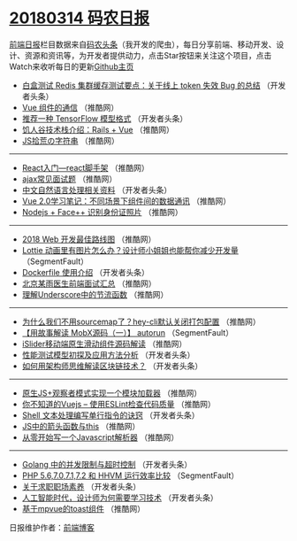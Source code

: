 # [20180314 码农日报](https://toutiao.qdkfweb.cn/date/2018/03/14)

[前端日报](https://qdkfweb.cn/c/news)栏目数据来自[码农头条](https://toutiao.qdkfweb.cn/)（我开发的爬虫），每日分享前端、移动开发、设计、资源和资讯等，为开发者提供动力，点击Star按钮来关注这个项目，点击Watch来收听每日的更新[Github主页](https://github.com/kujian/frontendDaily)
* [白盒测试 Redis 集群缓存测试要点：关于线上 token 失效 Bug 的总结](https://toutiao.qdkfweb.cn/67046.html) （开发者头条）
* [Vue 组件的通信](https://toutiao.qdkfweb.cn/67095.html) （推酷网）
* [推荐一种 TensorFlow 模型格式](https://toutiao.qdkfweb.cn/67053.html) （开发者头条）
* [饥人谷技术栈介绍：Rails + Vue](https://toutiao.qdkfweb.cn/67090.html) （推酷网）
* [JS拾荒の字符串](https://toutiao.qdkfweb.cn/67101.html) （推酷网）

***
* [React入门&#8212;react脚手架](https://toutiao.qdkfweb.cn/67102.html) （推酷网）
* [ajax常见面试题](https://toutiao.qdkfweb.cn/67097.html) （推酷网）
* [中文自然语言处理相关资料](https://toutiao.qdkfweb.cn/67055.html) （开发者头条）
* [Vue 2.0学习笔记：不同场景下组件间的数据通讯](https://toutiao.qdkfweb.cn/67085.html) （推酷网）
* [Nodejs + Face++ 识别身份证照片](https://toutiao.qdkfweb.cn/67088.html) （推酷网）

***
* [2018 Web 开发最佳路线图](https://toutiao.qdkfweb.cn/67086.html) （推酷网）
* [Lottie 动画里有图片怎么办？设计师小姐姐也能帮你减少开发量](https://toutiao.qdkfweb.cn/67039.html) （SegmentFault）
* [Dockerfile 使用介绍](https://toutiao.qdkfweb.cn/67051.html) （开发者头条）
* [北京某雨医生前端面试汇总](https://toutiao.qdkfweb.cn/67104.html) （推酷网）
* [理解Underscore中的节流函数](https://toutiao.qdkfweb.cn/67094.html) （推酷网）

***
* [为什么我们不用sourcemap了？hey-cli默认关闭打包配置](https://toutiao.qdkfweb.cn/67105.html) （推酷网）
* [【用故事解读 MobX源码（一）】 autorun](https://toutiao.qdkfweb.cn/67042.html) （SegmentFault）
* [iSlider移动端原生滑动组件源码解读](https://toutiao.qdkfweb.cn/67096.html) （推酷网）
* [性能测试模型初探及应用方法分析](https://toutiao.qdkfweb.cn/67054.html) （开发者头条）
* [如何用架构师思维解读区块链技术？](https://toutiao.qdkfweb.cn/67044.html) （开发者头条）

***
* [原生JS+观察者模式实现一个模块加载器](https://toutiao.qdkfweb.cn/67098.html) （推酷网）
* [你不知道的Vuejs &#8211; 使用ESLint检查代码质量](https://toutiao.qdkfweb.cn/67087.html) （推酷网）
* [Shell 文本处理编写单行指令的诀窍](https://toutiao.qdkfweb.cn/67045.html) （开发者头条）
* [JS中的箭头函数与this](https://toutiao.qdkfweb.cn/67099.html) （推酷网）
* [从零开始写一个Javascript解析器](https://toutiao.qdkfweb.cn/67100.html) （推酷网）

***
* [Golang 中的并发限制与超时控制](https://toutiao.qdkfweb.cn/67048.html) （开发者头条）
* [PHP 5.6,7.0,7.1,7.2 和 HHVM 运行效率比较](https://toutiao.qdkfweb.cn/67040.html) （SegmentFault）
* [关于求职职场素养](https://toutiao.qdkfweb.cn/67049.html) （开发者头条）
* [人工智能时代，设计师为何需要学习技术](https://toutiao.qdkfweb.cn/67060.html) （开发者头条）
* [基于mpvue的toast组件](https://toutiao.qdkfweb.cn/67092.html) （推酷网）

日报维护作者：[前端博客](https://qdkfweb.cn/) 